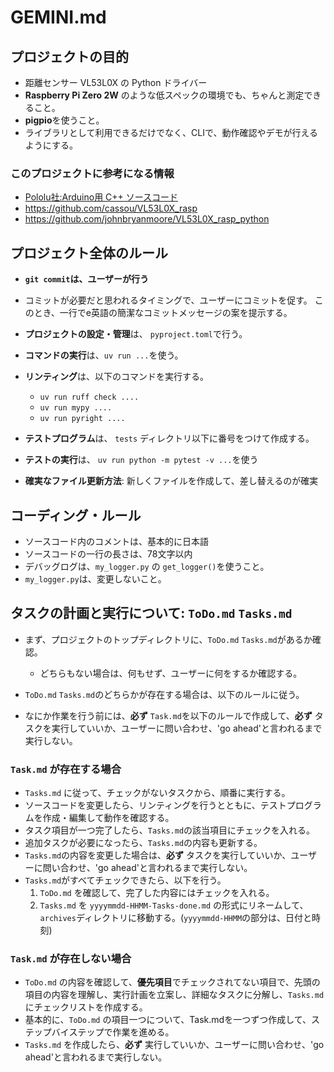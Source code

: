 # GEMINI.md

## プロジェクトの目的

- 距離センサー VL53L0X の Python ドライバー
- **Raspberry Pi Zero 2W** のような低スペックの環境でも、ちゃんと測定できること。
- **pigpio**を使うこと。
- ライブラリとして利用できるだけでなく、CLIで、動作確認やデモが行えるようにする。

### このプロジェクトに参考になる情報

- [Pololu社:Arduino用 C++ ソースコード](https://github.com/pololu/vl53l0x-arduino)
- https://github.com/cassou/VL53L0X_rasp
- https://github.com/johnbryanmoore/VL53L0X_rasp_python


## プロジェクト全体のルール

- **`git commit`は、ユーザーが行う**
- コミットが必要だと思われるタイミングで、ユーザーにコミットを促す。
  このとき、一行でe英語の簡潔なコミットメッセージの案を提示する。

- **プロジェクトの設定・管理**は、 `pyproject.toml`で行う。
- **コマンドの実行**は、`uv run ...`を使う。

- **リンティング**は、以下のコマンドを実行する。
    - `uv run ruff check ....`
    - `uv run mypy ....`
    - `uv run pyright ....`
- **テストプログラム**は、 `tests` ディレクトリ以下に番号をつけて作成する。
- **テストの実行**は、 `uv run python -m pytest -v ...`を使う

- **確実なファイル更新方法**: 新しくファイルを作成して、差し替えるのが確実


## コーディング・ルール

- ソースコード内のコメントは、基本的に日本語
- ソースコードの一行の長さは、78文字以内
- デバッグログは、`my_logger.py` の `get_logger()`を使うこと。
- `my_logger.py`は、変更しないこと。


## タスクの計画と実行について: `ToDo.md` `Tasks.md`

- まず、プロジェクトのトップディレクトリに、`ToDo.md` `Tasks.md`があるか確認。
    - どちらもない場合は、何もせず、ユーザーに何をするか確認する。

- `ToDo.md` `Tasks.md`のどちらかが存在する場合は、以下のルールに従う。

- なにか作業を行う前には、**必ず** `Task.md`を以下のルールで作成して、**必ず** タスクを実行していいか、ユーザーに問い合わせ、'go ahead'と言われるまで実行しない。


### `Task.md` が存在する場合

- `Tasks.md` に従って、チェックがないタスクから、順番に実行する。
- ソースコードを変更したら、リンティングを行うとともに、テストプログラムを作成・編集して動作を確認する。
- タスク項目が一つ完了したら、`Tasks.md`の該当項目にチェックを入れる。
- 追加タスクが必要になったら、`Tasks.md`の内容も更新する。
- `Tasks.md`の内容を変更した場合は、**必ず** タスクを実行していいか、ユーザーに問い合わせ、'go ahead'と言われるまで実行しない。
- `Tasks.md`がすべてチェックできたら、以下を行う。
  1. `ToDo.md` を確認して、完了した内容にはチェックを入れる。
  2. `Tasks.md` を `yyyymmdd-HHMM-Tasks-done.md` の形式にリネームして、`archives`ディレクトリに移動する。(`yyyymmdd-HHMM`の部分は、日付と時刻)


### `Task.md` が存在しない場合

- `ToDo.md` の内容を確認して、**優先項目**でチェックされてない項目で、先頭の項目の内容を理解し、実行計画を立案し、詳細なタスクに分解し、`Tasks.md` にチェックリストを作成する。
- 基本的に、`ToDo.md` の項目一つについて、Task.mdを一つずつ作成して、ステップバイステップで作業を進める。
- `Tasks.md` を作成したら、**必ず** 実行していいか、ユーザーに問い合わせ、'go ahead'と言われるまで実行しない。


